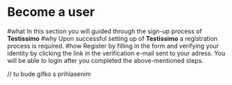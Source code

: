 # Become a user

#what 
In this section you will guided through the sign-up process of **Testissimo**
#why
Upon successful setting up of **Testissimo** a registration process is required.
#how
Register by filling in the form and verifying your identity by clicking the link in the verification e-mail sent to your adress.
You will be able to login after you completed the above-mentioned steps.

// tu bude gifko s prihlasenim
<!-- Now that you have successfully set up the tool, **Testissimo container** will open on the left side of your screen by default. If you are a new user or a registered user not logged in, a **Login form** will appear in the middle of the Testissimo drawer:

i made a change here

![Login/Sign up Form](https://testissimo.github.io/documentation/images/bu-login.png)

1. If you want to create a **new user account**, make sure to ***Sign up*** first:
    - Enter your email and confirm your input by clicking the **Sign Up** button again
    - Testissimo can generate a unique username (**Unique Nick**) for you as well as a password, which saves you time and enables you to start testing as soon as possible
    
2. You will receive an email to confirm your account:
    - Once you confirm account, you can change both username and password according to personal preferences
    
If you are a **current user**, simply ***login*** by entering your email and password

It takes only a few steps to become a Testissimo user. Once you are logged in (signed up), you can immediately start using the tool. -->
